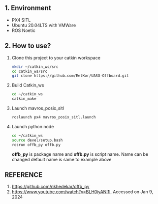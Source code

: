 ## 1. Environment
- PX4 SITL
- Ubuntu 20.04LTS with VMWare
- ROS Noetic

## 2. How to use?
1. Clone this project to your catkin workspace
   ```bash
   mkdir ~/catkin_ws/src
   cd catkin_ws/src
   git clone https://github.com/EelKor/UASG-Offboard.git
   ```
2. Build Catkin_ws
   ```bash
   cd ~/catkin_ws
   catkin_make
   ```
4. Launch mavros_posix_sitl
   ```bash
   roslaunch px4 mavros_posix_sitl.launch
   ```

5. Launch python node
   ```bash
   cd ~/catkin_ws
   source devel/setup.bash
   rosrun offb_py offb.py
   ```
   **offb_py** is package name and **offb.py** is script name.
   Name can be changed
   default name is same to example above


## REFERENCE
   1. https://github.com/nkhedekar/offb_py
   2. https://www.youtube.com/watch?v=BLH0iyANl1I, Accessed on Jan 9, 2024
   
